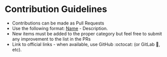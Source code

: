 # Contribution Guidelines

- Contributions can be made as Pull Requests
- Use the following format: [Name](link) - Description.
- New items must be added to the proper category but feel free to submit any improvement to the list in the PRs
- Link to official links - when available, use GitHub :octocat: (or GitLab :fox_face:, etc).

